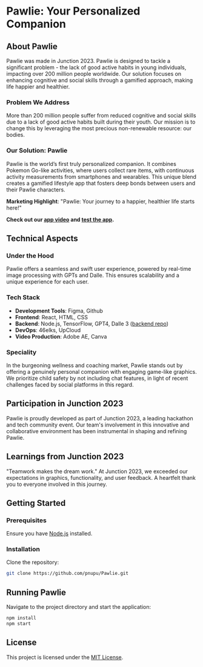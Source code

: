 # Pawlie: Your Personalized Companion

## About Pawlie

Pawlie was made in Junction 2023. Pawlie is designed to tackle a significant problem - the lack of good active habits in young individuals, impacting over 200 million people worldwide. Our solution focuses on enhancing cognitive and social skills through a gamified approach, making life happier and healthier.

### Problem We Address

More than 200 million people suffer from reduced cognitive and social skills due to a lack of good active habits built during their youth. Our mission is to change this by leveraging the most precious non-renewable resource: our bodies.

### Our Solution: Pawlie

Pawlie is the world’s first truly personalized companion. It combines Pokemon Go-like activities, where users collect rare items, with continuous activity measurements from smartphones and wearables. This unique blend creates a gamified lifestyle app that fosters deep bonds between users and their Pawlie characters.

**Marketing Highlight**: "Pawlie: Your journey to a happier, healthier life starts here!"

**Check out our [app video](https://youtu.be/GcU4k0T4i0U) and [test the app](https://www.getpawlie.com/).**

## Technical Aspects

### Under the Hood

Pawlie offers a seamless and swift user experience, powered by real-time image processing with GPTs and Dalle. This ensures scalability and a unique experience for each user.

### Tech Stack

- **Development Tools**: Figma, Github
- **Frontend**: React, HTML, CSS
- **Backend**: Node.js, TensorFlow, GPT4, Dalle 3 ([backend repo](https://github.com/pnupu/Junction2023-backend))
- **DevOps**: 46elks, UpCloud
- **Video Production**: Adobe AE, Canva

### Speciality

In the burgeoning wellness and coaching market, Pawlie stands out by offering a genuinely personal companion with engaging game-like graphics. We prioritize child safety by not including chat features, in light of recent challenges faced by social platforms in this regard.

## Participation in Junction 2023

Pawlie is proudly developed as part of Junction 2023, a leading hackathon and tech community event. Our team's involvement in this innovative and collaborative environment has been instrumental in shaping and refining Pawlie.

## Learnings from Junction 2023

"Teamwork makes the dream work." At Junction 2023, we exceeded our expectations in graphics, functionality, and user feedback. A heartfelt thank you to everyone involved in this journey.


## Getting Started

### Prerequisites

Ensure you have [Node.js](https://nodejs.org/) installed.

### Installation

Clone the repository:

```bash
git clone https://github.com/pnupu/Pawlie.git
````

## Running Pawlie

Navigate to the project directory and start the application:

```bash
npm install
npm start
```


## License

This project is licensed under the [MIT License](LICENSE.md).
